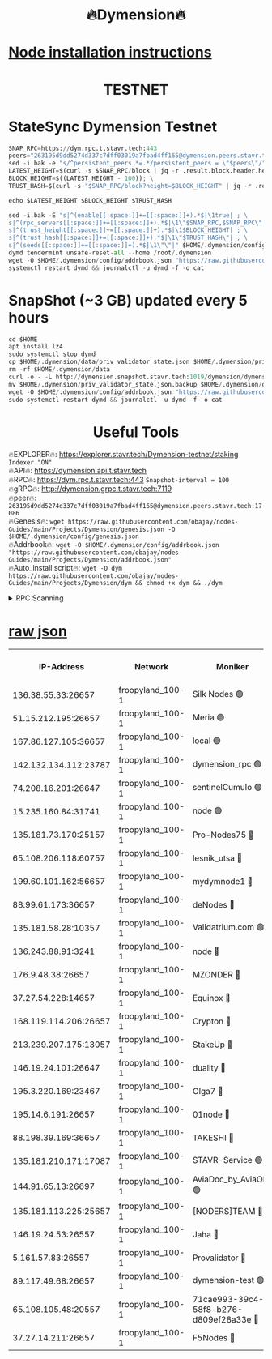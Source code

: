 <h1 align="center"> 🔥Dymension🔥</h1>

[Node installation instructions](https://github.com/obajay/nodes-Guides/tree/main/Projects/Dymension)
=

<h1 align="center"> TESTNET</h1>

# StateSync Dymension Testnet
```python
SNAP_RPC=https://dym.rpc.t.stavr.tech:443
peers="263195d9dd5274d337c7dff03019a7fbad4ff165@dymension.peers.stavr.tech:17086"
sed -i.bak -e "s/^persistent_peers *=.*/persistent_peers = \"$peers\"/" $HOME/.dymension/config/config.toml
LATEST_HEIGHT=$(curl -s $SNAP_RPC/block | jq -r .result.block.header.height); \
BLOCK_HEIGHT=$((LATEST_HEIGHT - 100)); \
TRUST_HASH=$(curl -s "$SNAP_RPC/block?height=$BLOCK_HEIGHT" | jq -r .result.block_id.hash)

echo $LATEST_HEIGHT $BLOCK_HEIGHT $TRUST_HASH

sed -i.bak -E "s|^(enable[[:space:]]+=[[:space:]]+).*$|\1true| ; \
s|^(rpc_servers[[:space:]]+=[[:space:]]+).*$|\1\"$SNAP_RPC,$SNAP_RPC\"| ; \
s|^(trust_height[[:space:]]+=[[:space:]]+).*$|\1$BLOCK_HEIGHT| ; \
s|^(trust_hash[[:space:]]+=[[:space:]]+).*$|\1\"$TRUST_HASH\"| ; \
s|^(seeds[[:space:]]+=[[:space:]]+).*$|\1\"\"|" $HOME/.dymension/config/config.toml
dymd tendermint unsafe-reset-all --home /root/.dymension
wget -O $HOME/.dymension/config/addrbook.json "https://raw.githubusercontent.com/obajay/nodes-Guides/main/Projects/Dymension/addrbook.json"
systemctl restart dymd && journalctl -u dymd -f -o cat

```
# SnapShot (~3 GB) updated every 5 hours
```python
cd $HOME
apt install lz4
sudo systemctl stop dymd
cp $HOME/.dymension/data/priv_validator_state.json $HOME/.dymension/priv_validator_state.json.backup
rm -rf $HOME/.dymension/data
curl -o - -L http://dymension.snapshot.stavr.tech:1019/dymension/dymension-snap.tar.lz4 | lz4 -c -d - | tar -x -C $HOME/.dymension --strip-components 2
mv $HOME/.dymension/priv_validator_state.json.backup $HOME/.dymension/data/priv_validator_state.json
wget -O $HOME/.dymension/config/addrbook.json "https://raw.githubusercontent.com/obajay/nodes-Guides/main/Projects/Dymension/addrbook.json"
sudo systemctl restart dymd && journalctl -u dymd -f -o cat
```

 <h1 align="center"> Useful Tools</h1>

🔥EXPLORER🔥:     https://explorer.stavr.tech/Dymension-testnet/staking        `Indexer "ON"` \
🔥API🔥:          https://dymension.api.t.stavr.tech \
🔥RPC🔥:          https://dym.rpc.t.stavr.tech:443                  `Snapshot-interval = 100` \
🔥gRPC🔥:         http://dymension.grpc.t.stavr.tech:7119 \
🔥peer🔥:         `263195d9dd5274d337c7dff03019a7fbad4ff165@dymension.peers.stavr.tech:17086` \
🔥Genesis🔥:     ```wget https://raw.githubusercontent.com/obajay/nodes-Guides/main/Projects/Dymension/genesis.json -O $HOME/.dymension/config/genesis.json``` \
🔥Addrbook🔥:    ```wget -O $HOME/.dymension/config/addrbook.json "https://raw.githubusercontent.com/obajay/nodes-Guides/main/Projects/Dymension/addrbook.json"``` \
🔥Auto_install script🔥: ```wget -O dym https://raw.githubusercontent.com/obajay/nodes-Guides/main/Projects/Dymension/dym && chmod +x dym && ./dym```

<details>
<summary>RPC Scanning</summary>

<h2 align="center"> We scan nodes in real time every 4 hours. And we provide the final result of RPC endpoints.
We cannot influence the operation of these nodes in any way. </h2>


```python
If Voting Power is higher than 0 --> then the Node is a validator of the network and may be subject to attack and be a potential threat to the chain.
```
```python
We marked such validators with a red symbol
```

</details>

[raw json](https://rpc-check.dymt.stavr.tech/dymt/rpc-dymt-result.json)
=


<table><tr><th>IP-Address</th><th>Network</th><th>Moniker</th><th>Latest Block Height</th><th>Earliest Block Height</th><th>Catching Up</th><th>Tx Index</th><th>Voting Power</th><th>Scan Time</th></tr><tr><td>136.38.55.33:26657</td><td>froopyland_100-1</td><td>Silk Nodes 🟢</td><td>1768584</td><td>1</td><td>False</td><td>on</td><td>0</td><td>2023-12-21T11:35:20.465491067UTC</td></tr><tr><td>51.15.212.195:26657</td><td>froopyland_100-1</td><td>Meria 🟢</td><td>1651535</td><td>1238063</td><td>False</td><td>on</td><td>0</td><td>2023-12-21T11:34:24.153209717UTC</td></tr><tr><td>167.86.127.105:36657</td><td>froopyland_100-1</td><td>local 🟢</td><td>1651535</td><td>1318001</td><td>False</td><td>off</td><td>0</td><td>2023-12-21T11:35:19.568098032UTC</td></tr><tr><td>142.132.134.112:23787</td><td>froopyland_100-1</td><td>dymension_rpc 🟢</td><td>1768580</td><td>1649923</td><td>False</td><td>on</td><td>0</td><td>2023-12-21T11:34:56.672592969UTC</td></tr><tr><td>74.208.16.201:26647</td><td>froopyland_100-1</td><td>sentinelCumulo 🟢</td><td>1768575</td><td>1652923</td><td>False</td><td>on</td><td>0</td><td>2023-12-21T11:34:25.771709541UTC</td></tr><tr><td>15.235.160.84:31741</td><td>froopyland_100-1</td><td>node 🟢</td><td>1768575</td><td>1652923</td><td>False</td><td>on</td><td>0</td><td>2023-12-21T11:34:26.930221393UTC</td></tr><tr><td>135.181.73.170:25157</td><td>froopyland_100-1</td><td>Pro-Nodes75 🔴</td><td>1768577</td><td>1652923</td><td>False</td><td>on</td><td>1</td><td>2023-12-21T11:34:36.920949079UTC</td></tr><tr><td>65.108.206.118:60757</td><td>froopyland_100-1</td><td>lesnik_utsa 🔴</td><td>1768578</td><td>1652923</td><td>False</td><td>on</td><td>1</td><td>2023-12-21T11:34:41.412341072UTC</td></tr><tr><td>199.60.101.162:56657</td><td>froopyland_100-1</td><td>mydymnode1 🔴</td><td>1768578</td><td>1652923</td><td>False</td><td>off</td><td>2</td><td>2023-12-21T11:34:42.108730389UTC</td></tr><tr><td>88.99.61.173:36657</td><td>froopyland_100-1</td><td>deNodes 🔴</td><td>1768582</td><td>1652923</td><td>False</td><td>off</td><td>1</td><td>2023-12-21T11:35:06.382832617UTC</td></tr><tr><td>135.181.58.28:10357</td><td>froopyland_100-1</td><td>Validatrium.com 🟢</td><td>1768582</td><td>1652923</td><td>False</td><td>on</td><td>0</td><td>2023-12-21T11:35:06.795717607UTC</td></tr><tr><td>136.243.88.91:3241</td><td>froopyland_100-1</td><td>node 🔴</td><td>1768583</td><td>1652923</td><td>False</td><td>on</td><td>1</td><td>2023-12-21T11:35:09.851503121UTC</td></tr><tr><td>176.9.48.38:26657</td><td>froopyland_100-1</td><td>MZONDER 🔴</td><td>1768584</td><td>1652923</td><td>False</td><td>on</td><td>1</td><td>2023-12-21T11:35:16.379321607UTC</td></tr><tr><td>37.27.54.228:14657</td><td>froopyland_100-1</td><td>Equinox 🔴</td><td>1768584</td><td>1652923</td><td>False</td><td>on</td><td>1</td><td>2023-12-21T11:35:19.275945509UTC</td></tr><tr><td>168.119.114.206:26657</td><td>froopyland_100-1</td><td>Crypton 🔴</td><td>1768585</td><td>1652923</td><td>False</td><td>off</td><td>1</td><td>2023-12-21T11:35:23.259553353UTC</td></tr><tr><td>213.239.207.175:13057</td><td>froopyland_100-1</td><td>StakeUp 🔴</td><td>1768586</td><td>1652923</td><td>False</td><td>off</td><td>1</td><td>2023-12-21T11:35:28.665765284UTC</td></tr><tr><td>146.19.24.101:26647</td><td>froopyland_100-1</td><td>duality 🔴</td><td>1768581</td><td>1655313</td><td>False</td><td>on</td><td>1</td><td>2023-12-21T11:34:59.892609671UTC</td></tr><tr><td>195.3.220.169:23467</td><td>froopyland_100-1</td><td>Olga7 🔴</td><td>1768584</td><td>1655313</td><td>False</td><td>on</td><td>1</td><td>2023-12-21T11:35:16.806273339UTC</td></tr><tr><td>195.14.6.191:26657</td><td>froopyland_100-1</td><td>01node 🔴</td><td>1768585</td><td>1655732</td><td>False</td><td>on</td><td>1</td><td>2023-12-21T11:35:23.028000241UTC</td></tr><tr><td>88.198.39.169:36657</td><td>froopyland_100-1</td><td>TAKESHI 🔴</td><td>1768575</td><td>1656584</td><td>False</td><td>on</td><td>1</td><td>2023-12-21T11:34:26.007347888UTC</td></tr><tr><td>135.181.210.171:17087</td><td>froopyland_100-1</td><td>STAVR-Service 🟢</td><td>1768576</td><td>1656584</td><td>False</td><td>on</td><td>0</td><td>2023-12-21T11:34:31.381561094UTC</td></tr><tr><td>144.91.65.13:26697</td><td>froopyland_100-1</td><td>AviaDoc_by_AviaOne 🟢</td><td>1768549</td><td>1656584</td><td>False</td><td>on</td><td>0</td><td>2023-12-21T11:34:36.551802202UTC</td></tr><tr><td>135.181.113.225:25657</td><td>froopyland_100-1</td><td>[NODERS]TEAM 🔴</td><td>1768582</td><td>1656584</td><td>False</td><td>on</td><td>1</td><td>2023-12-21T11:35:07.124419413UTC</td></tr><tr><td>146.19.24.53:26557</td><td>froopyland_100-1</td><td>Jaha 🔴</td><td>1768583</td><td>1656584</td><td>False</td><td>off</td><td>1</td><td>2023-12-21T11:35:09.527492062UTC</td></tr><tr><td>5.161.57.83:26557</td><td>froopyland_100-1</td><td>Provalidator 🔴</td><td>1768575</td><td>1723012</td><td>False</td><td>on</td><td>1</td><td>2023-12-21T11:34:24.888700043UTC</td></tr><tr><td>89.117.49.68:26657</td><td>froopyland_100-1</td><td>dymension-test 🟢</td><td>1768585</td><td>1723012</td><td>False</td><td>on</td><td>0</td><td>2023-12-21T11:35:23.569368614UTC</td></tr><tr><td>65.108.105.48:20557</td><td>froopyland_100-1</td><td>71cae993-39c4-58f8-b276-d809ef28a33e 🔴</td><td>1768580</td><td>1762923</td><td>False</td><td>on</td><td>1</td><td>2023-12-21T11:34:57.368669757UTC</td></tr><tr><td>37.27.14.211:26657</td><td>froopyland_100-1</td><td>F5Nodes 🔴</td><td>1768580</td><td>1765599</td><td>False</td><td>off</td><td>1</td><td>2023-12-21T11:34:57.022113703UTC</td></tr></table>
